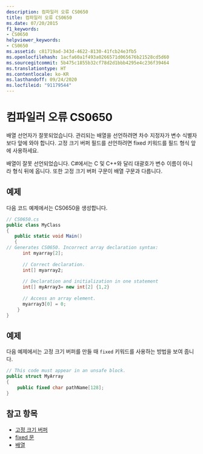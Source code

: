 ```yaml
---
description: 컴파일러 오류 CS0650
title: 컴파일러 오류 CS0650
ms.date: 07/20/2015
f1_keywords:
- CS0650
helpviewer_keywords:
- CS0650
ms.assetid: c81719ad-343d-4622-8130-41fcb24e3fb5
ms.openlocfilehash: 1acfa60a1f493a0266571d065676b21528cd5d60
ms.sourcegitcommit: 5b475c1855b32cf78d2d1bbb4295e4c236f39464
ms.translationtype: HT
ms.contentlocale: ko-KR
ms.lasthandoff: 09/24/2020
ms.locfileid: "91179544"
---
```

# <a name="compiler-error-cs0650"></a>컴파일러 오류 CS0650

배열 선언자가 잘못되었습니다. 관리되는 배열을 선언하려면 차수 지정자가 변수 식별자보다 앞에 와야 합니다. 고정 크기 버퍼 필드를 선언하려면 fixed 키워드를 필드 형식 앞에 사용하세요.  
  
 배열이 잘못 선언되었습니다. C#에서는 C 및 C++와 달리 대괄호가 변수 이름이 아니라 형식 뒤에 옵니다. 또한 고정 크기 버퍼 구문이 배열 구문과 다릅니다.  
  
## <a name="example"></a>예제  

 다음 코드 예제에서는 CS0650을 생성합니다.  
  
```csharp  
// CS0650.cs  
public class MyClass  
{  
   public static void Main()  
   {  
// Generates CS0650. Incorrect array declaration syntax:  
      int myarray[2];
  
      // Correct declaration.  
      int[] myarray2;  
  
      // Declaration and initialization in one statement  
      int[] myArray3= new int[2] {1,2}  
  
      // Access an array element.  
      myarray3[0] = 0;  
    }  
}  
```  
  
## <a name="example"></a>예제  

 다음 예제에서는 고정 크기 버퍼를 만들 때 `fixed` 키워드를 사용하는 방법을 보여 줍니다.  
  
```csharp  
// This code must appear in an unsafe block.
public struct MyArray
{  
    public fixed char pathName[128];  
}  
```  
  
## <a name="see-also"></a>참고 항목

- [고정 크기 버퍼](../../programming-guide/unsafe-code-pointers/fixed-size-buffers.md)
- [fixed 문](../keywords/fixed-statement.md)
- [배열](../../programming-guide/arrays/index.md)
